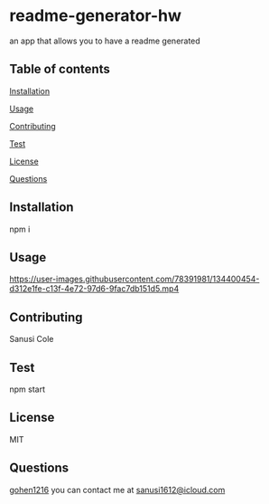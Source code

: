 # readme-generator-hw

  an app that allows you to have a readme generated 
  
  
  ## Table of contents
  [Installation](#installation)
 
  [Usage](#usage)

  [Contributing](#contributing)

  [Test](#test)

  [License](#license)

  [Questions](#questions)

  ## Installation
  
  npm i 
  
 
  ## Usage
  

https://user-images.githubusercontent.com/78391981/134400454-d312e1fe-c13f-4e72-97d6-9fac7db151d5.mp4


  
  ## Contributing


  Sanusi Cole
  
  ## Test
  
  npm start

  ## License
  MIT

  ## Questions
  [gohen1216](https://github.com/gohen1216)
  you can contact me at [sanusi1612@icloud.com](mailto:sanusi1612@icloud.com)
